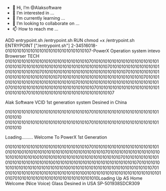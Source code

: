 - 👋 Hi, I’m @Alaksoftware
- 👀 I’m interested in ...
- 🌱 I’m currently learning ...
- 💞️ I’m looking to collaborate on ...
- 📫 How to reach me ...

<!---
Alaksoftware/Alaksoftware is a ✨ special ✨ repository because its `README.md` (this file) appears on your GitHub profile.
You can click the Preview link to take a look at your changes.
--->
ADD entrypoint.sh /entrypoint.sh
RUN chmod +x /entrypoint.sh
ENTRYPOINT ["/entrypoint.sh"] 2-34516018-01010101010101010101010101010101010107-PowerX Operation system intevo Browerser TECH 010101010101010101010101010101010101070101010101010101010101010101010101010701010101010101010101010101010101010107010101010101010101010101010101010101070101010101010101010101010101010101010701010101010101010101010101010101010107010101010101010101010101010101010101070101010101010101010101010101010101010701010101010101010101010101010101010107010101010101010101010101010101010101070101010101010101010101010101010101010701010101010101010101010101010101010107

Alak Software VCID 1st  generation system Desined in China 


010101010101010101010101010101010101070101010101010101010101010101010101010
010101010101010101010101010101010101070101010101010101010101010101010101010

Loading......... Welcome To PowerX 1st Generation 

010101010101010101010101010101010101070101010101010101010101010101010101010010101010101010101010101010101010101070101010101010101010101010101010101010010101010101010101010101010101010101070101010101010101010101010101010101010010101010101010101010101010101010101070101010101010101010101010101010101010010101010101010101010101010101010101070101010101010101010101010101010101010010101010101010101010101010101010101070101010101010101010101010101010101010Loading Up AS Home Welcome (Nice Voice) Glass Desined in USA SP-501938SDCR309 

